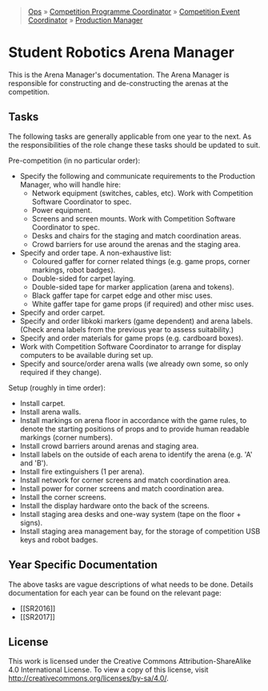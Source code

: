 > [Ops](https://bitbucket.org/srobo/ops-manual/wiki/Home) » [Competition Programme Coordinator](https://bitbucket.org/rspanton/sr-comp-programme/wiki/Home) » [Competition Event Coordinator](https://bitbucket.org/rspanton/sr-event-coord/wiki/Home) » [Production Manager](https://bitbucket.org/rspanton/sr-production/wiki/Home)

# Student Robotics Arena Manager

This is the Arena Manager's documentation. The Arena Manager is responsible for constructing and de-constructing the arenas at the competition.

## Tasks

The following tasks are generally applicable from one year to the next. As the responsibilities of the role change these tasks should be updated to suit.

Pre-competition (in no particular order):

 * Specify the following and communicate requirements to the Production Manager, who will handle hire:
    * Network equipment (switches, cables, etc). Work with Competition Software Coordinator to spec.
    * Power equipment.
    * Screens and screen mounts. Work with Competition Software Coordinator to spec.
    * Desks and chairs for the staging and match coordination areas.
    * Crowd barriers for use around the arenas and the staging area.
 * Specify and order tape. A non-exhaustive list:
    * Coloured gaffer for corner related things (e.g. game props, corner markings, robot badges).
    * Double-sided for carpet laying.
    * Double-sided tape for marker application (arena and tokens).
    * Black gaffer tape for carpet edge and other misc uses.
    * White gaffer tape for game props (if required) and other misc uses.
 * Specify and order carpet.
 * Specify and order libkoki markers (game dependent) and arena labels. (Check arena labels from the previous year to assess suitability.)
 * Specify and order materials for game props (e.g. cardboard boxes).
 * Work with Competition Software Coordinator to arrange for display computers to be available during set up.
 * Specify and source/order arena walls (we already own some, so only required if they change).

Setup (roughly in time order):

 * Install carpet.
 * Install arena walls.
 * Install markings on arena floor in accordance with the game rules, to denote the starting positions of props and to provide human readable markings (corner numbers).
 * Install crowd barriers around arenas and staging area.
 * Install labels on the outside of each arena to identify the arena (e.g. 'A' and 'B').
 * Install fire extinguishers (1 per arena).
 * Install network for corner screens and match coordination area.
 * Install power for corner screens and match coordination area.
 * Install the corner screens.
 * Install the display hardware onto the back of the screens.
 * Install staging area desks and one-way system (tape on the floor + signs).
 * Install staging area management bay, for the storage of competition USB keys and robot badges.

## Year Specific Documentation

The above tasks are vague descriptions of what needs to be done. Details documentation for each year can be found on the relevant page:

 * [[SR2016]]
 * [[SR2017]]

## License
This work is licensed under the Creative Commons Attribution-ShareAlike 4.0 International License. To view a copy of this license, visit http://creativecommons.org/licenses/by-sa/4.0/.